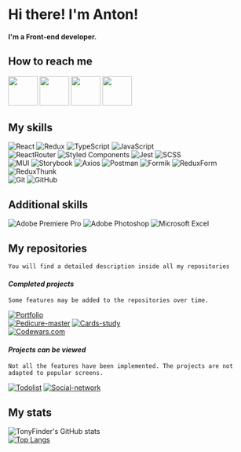 # Hi there! I'm Anton!
#### I'm a Front-end developer.

## How to reach me

[<img src="https://img.icons8.com/plasticine/100/000000/telegram-app.png" width="60"/>](https://t.me/AntonVVO)
[<img src="https://img.icons8.com/plasticine/100/000000/whatsapp.png" width="60"/>](https://wa.me/79020772627)
[<img src="https://img.icons8.com/plasticine/100/000000/instagram.png" width="60"/>](https://www.instagram.com/tonyfinder)
[<img src="https://img.icons8.com/plasticine/100/000000/gmail.png" width="60"/>](mailto:antonrozdobudko@gmail.com)

## My skills

![React](https://img.shields.io/badge/react-1.svg?style=for-the-badge&logo=react&labelColor=20232a&color=514f4f)
![Redux](https://img.shields.io/badge/redux-1.svg?style=for-the-badge&logo=redux&labelColor=20232a&color=514f4f&logoColor=6F3FB3)
![TypeScript](https://img.shields.io/badge/TypeScript-1.svg?style=for-the-badge&logo=TypeScript&labelColor=20232a&color=514f4f)
![JavaScript](https://img.shields.io/badge/JavaScript-1.svg?style=for-the-badge&logo=JavaScript&labelColor=20232a&color=514f4f)  
![ReactRouter](https://img.shields.io/badge/React_Router-1.svg?style=for-the-badge&logo=ReactRouter&labelColor=20232a&color=514f4f)
![Styled Components](https://img.shields.io/badge/styled--components-DB7093.svg?style=for-the-badge&logo=styled-components&labelColor=20232a&color=514f4f)
![Jest](https://img.shields.io/badge/Jest-1.svg?style=for-the-badge&logo=Jest&labelColor=20232a&color=514f4f&logoColor=red)
![SCSS](https://img.shields.io/badge/SCSS-1.svg?style=for-the-badge&logo=SASS&labelColor=20232a&color=514f4f)  
![MUI](https://img.shields.io/badge/MUI-%230081CB.svg?style=for-the-badge&logo=mui&labelColor=20232a&color=514f4f)
![Storybook](https://img.shields.io/badge/-Storybook-FF4785?style=for-the-badge&logo=storybook&labelColor=20232a&color=514f4f)
![Axios](https://img.shields.io/badge/Axios-1.svg?style=for-the-badge&logo=Axios&labelColor=20232a&color=514f4f)
![Postman](https://img.shields.io/badge/Postman-FF6C37?style=for-the-badge&logo=postman&labelColor=20232a&color=514f4f)
![Formik](https://img.shields.io/badge/Formik-1.svg?style=for-the-badge&logo=Axios&labelColor=20232a&color=514f4f)
![ReduxForm](https://img.shields.io/badge/Redux_Form-1.svg?style=for-the-badge&logo=Axios&labelColor=20232a&color=514f4f)
![ReduxThunk](https://img.shields.io/badge/Redux_Thunk-1.svg?style=for-the-badge&logo=ReduxThunk&labelColor=20232a&color=514f4f)  
![Git](https://img.shields.io/badge/git-%23F05033.svg?style=for-the-badge&logo=git&labelColor=20232a&color=514f4f)
![GitHub](https://img.shields.io/badge/GitHub-1.svg?style=for-the-badge&logo=GitHub&labelColor=20232a&color=514f4f)

## Additional skills

![Adobe Premiere Pro](https://img.shields.io/badge/Adobe%20Premiere%20Pro-9999FF.svg?style=for-the-badge&logo=Adobe%20Premiere%20Pro&labelColor=20232a&color=514f4f)
![Adobe Photoshop](https://img.shields.io/badge/adobe%20photoshop-%2331A8FF.svg?style=for-the-badge&logo=adobe%20photoshop&labelColor=20232a&color=514f4f)
![Microsoft Excel](https://img.shields.io/badge/Microsoft_Excel-217346?style=for-the-badge&logo=microsoft-excel&labelColor=20232a&color=514f4f)

## My repositories

`You will find a detailed description inside all my repositories`

#### *Completed projects*
    Some features may be added to the repositories over time.

[![Portfolio](https://github-readme-stats.vercel.app/api/pin/?username=TonyFinder&repo=Portfolio&color=greent&text_color=b2b1b1&theme=react)](https://github.com/TonyFinder/Portfolio)  
[![Pedicure-master](https://github-readme-stats.vercel.app/api/pin/?username=TonyFinder&repo=Pedicure-master&color=greent&text_color=b2b1b1&theme=react)](https://github.com/TonyFinder/Pedicure-master)
[![Cards-study](https://github-readme-stats.vercel.app/api/pin/?username=TonyFinder&repo=Cards-study&color=greent&text_color=b2b1b1&theme=react)](https://github.com/TonyFinder/Cards-study)  
[![Codewars.com](https://github-readme-stats.vercel.app/api/pin/?username=TonyFinder&repo=Codewars.com&color=greent&text_color=b2b1b1&theme=react)](https://github.com/TonyFinder/Codewars.com)


#### *Projects can be viewed*
    Not all the features have been implemented. The projects are not adapted to popular screens. 

[![Todolist](https://github-readme-stats.vercel.app/api/pin/?username=TonyFinder&repo=Todolist&color=greent&text_color=b2b1b1&theme=react)](https://github.com/TonyFinder/Todolist)
[![Social-network](https://github-readme-stats.vercel.app/api/pin/?username=TonyFinder&repo=Social-network&color=greent&text_color=b2b1b1&theme=react)](https://github.com/TonyFinder/Social-network)


## My stats

![TonyFinder's GitHub stats](https://github-readme-stats.vercel.app/api?username=TonyFinder&show_icons=true&text_color=b2b1b1&theme=react&hide=stars,prs,contribs)  
[![Top Langs](https://github-readme-stats.vercel.app/api/top-langs/?username=TonyFinder&layout=compact&color=greent&text_color=b2b1b1&theme=react)](https://github.com/anuraghazra/github-readme-stats)